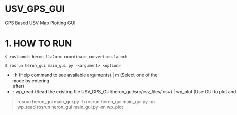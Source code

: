 # USV_GPS_GUI
GPS Based USV Map Plotting GUI

# 1. HOW TO RUN

```
$ roslaunch heron_lla2utm coordinate_convertion.launch
```

```
$ rosrun heron_gui main_gui.py -<argument> <option>
```
  - <argument>: h (Help command to see available arguments) | m (Select one of the mode by entering <option> after)
  - <option>: wp_read (Read the existing file USV_GPS_GUI/heron_gui/src/csv_files/<filename>.csv) | wp_plot (Use GUI to plot and export the waypoints as *.csv file)
  > rosrun heron_gui main_gui.py -h
  > rosrun heron_gui main_gui.py -m wp_read
  > rosrun heron_gui main_gui.py -m wp_plot
  
